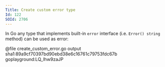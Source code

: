 ```yaml
---
Title: Create custom error type
Id: 122
SOId: 2706
---
```


In Go any type that implements built-in `error` interface (i.e.
`Error() string` method) can be used as error:

@file create_custom_error.go output sha1:89a9cf70397bd90ebd38e6c16761c79753fdc67b goplayground:LQ_lhw9zaJP
